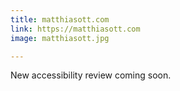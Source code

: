 ```yaml
---
title: matthiasott.com
link: https://matthiasott.com
image: matthiasott.jpg

---
```


New accessibility review coming soon.
